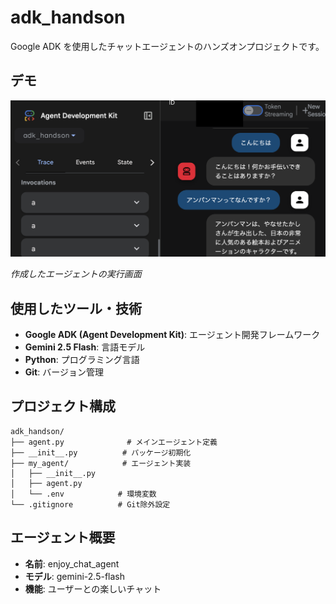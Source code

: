 # adk_handson

Google ADK を使用したチャットエージェントのハンズオンプロジェクトです。

## デモ

![エージェント実行画面](adk-img.png)

_作成したエージェントの実行画面_

## 使用したツール・技術

- **Google ADK (Agent Development Kit)**: エージェント開発フレームワーク
- **Gemini 2.5 Flash**: 言語モデル
- **Python**: プログラミング言語
- **Git**: バージョン管理

## プロジェクト構成

```
adk_handson/
├── agent.py              # メインエージェント定義
├── __init__.py          # パッケージ初期化
├── my_agent/            # エージェント実装
│   ├── __init__.py
│   ├── agent.py
│   └── .env            # 環境変数
└── .gitignore          # Git除外設定
```

## エージェント概要

- **名前**: enjoy_chat_agent
- **モデル**: gemini-2.5-flash
- **機能**: ユーザーとの楽しいチャット
